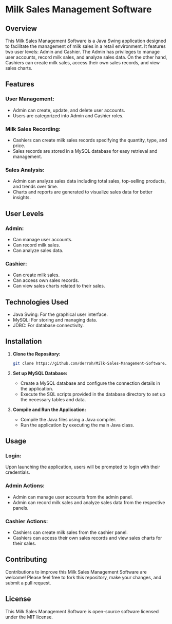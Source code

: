 # Milk Sales Management Software 

## Overview
This Milk Sales Management Software is a Java Swing application designed to facilitate the management of milk sales in a retail environment. It features two user levels: Admin and Cashier. The Admin has privileges to manage user accounts, record milk sales, and analyze sales data. On the other hand, Cashiers can create milk sales, access their own sales records, and view sales charts.

## Features
### User Management:
- Admin can create, update, and delete user accounts.
- Users are categorized into Admin and Cashier roles.

### Milk Sales Recording:
- Cashiers can create milk sales records specifying the quantity, type, and price.
- Sales records are stored in a MySQL database for easy retrieval and management.

### Sales Analysis:
- Admin can analyze sales data including total sales, top-selling products, and trends over time.
- Charts and reports are generated to visualize sales data for better insights.

## User Levels
### Admin:
- Can manage user accounts.
- Can record milk sales.
- Can analyze sales data.

### Cashier:
- Can create milk sales.
- Can access own sales records.
- Can view sales charts related to their sales.

## Technologies Used
- Java Swing: For the graphical user interface.
- MySQL: For storing and managing data.
- JDBC: For database connectivity.

## Installation
1. **Clone the Repository:**
    ```bash
    git clone https://github.com/derroh/Milk-Sales-Management-Software.git
    ```

2. **Set up MySQL Database:**
   - Create a MySQL database and configure the connection details in the application.
   - Execute the SQL scripts provided in the database directory to set up the necessary tables and data.

3. **Compile and Run the Application:**
   - Compile the Java files using a Java compiler.
   - Run the application by executing the main Java class.

## Usage
### Login:
Upon launching the application, users will be prompted to login with their credentials.

### Admin Actions:
- Admin can manage user accounts from the admin panel.
- Admin can record milk sales and analyze sales data from the respective panels.

### Cashier Actions:
- Cashiers can create milk sales from the cashier panel.
- Cashiers can access their own sales records and view sales charts for their sales.

## Contributing
Contributions to improve this Milk Sales Management Software are welcome! Please feel free to fork this repository, make your changes, and submit a pull request.

## License
This Milk Sales Management Software is open-source software licensed under the MIT license.







